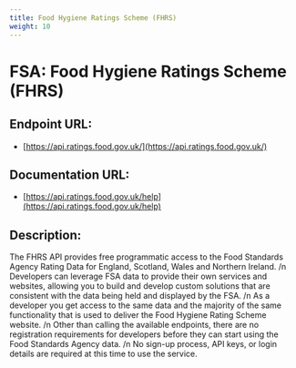 ```yaml
---
title: Food Hygiene Ratings Scheme (FHRS)
weight: 10
---
```


# FSA: Food Hygiene Ratings Scheme (FHRS)

## Endpoint URL:
 - [https://api.ratings.food.gov.uk/](https://api.ratings.food.gov.uk/)

## Documentation URL:
 - [https://api.ratings.food.gov.uk/help](https://api.ratings.food.gov.uk/help)

## Description:
The FHRS API provides free programmatic access to the Food Standards Agency Rating Data for England, Scotland, Wales and Northern Ireland. /n Developers can leverage FSA data to provide their own services and websites, allowing you to build and develop custom solutions that are consistent with the data being held and displayed by the FSA. /n As a developer you get access to the same data and the majority of the same functionality that is used to deliver the Food Hygiene Rating Scheme website. /n Other than calling the available endpoints, there are no registration requirements for developers before they can start using the Food Standards Agency data. /n No sign-up process, API keys, or login details are required at this time to use the service.

